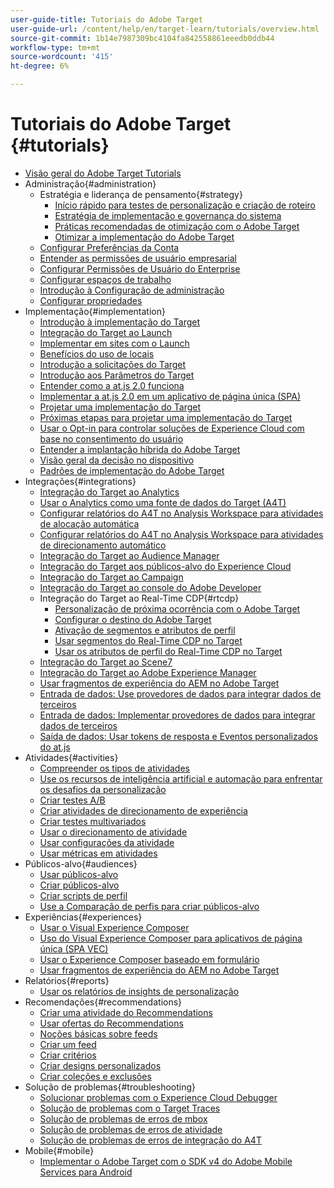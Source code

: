 ```yaml
---
user-guide-title: Tutoriais do Adobe Target
user-guide-url: /content/help/en/target-learn/tutorials/overview.html
source-git-commit: 1b14e7987309bc4104fa842558861eeedb0ddb44
workflow-type: tm+mt
source-wordcount: '415'
ht-degree: 6%

---
```



# Tutoriais do Adobe Target  {#tutorials}

+ [Visão geral do Adobe Target Tutorials](../overview.md)
+ Administração{#administration}
   + Estratégia e liderança de pensamento{#strategy}
      + [Início rápido para testes de personalização e criação de roteiro](../strategy/create-personalization-roadmap-testing-plan.md)
      + [Estratégia de implementação e governança do sistema](../dev101/1-1-implementation-strategy-sys-governance.md)
      + [Práticas recomendadas de otimização com o Adobe Target](../strategy/target-best-practices-for-optimization.md)
      + [Otimizar a implementação do Adobe Target](../strategy/optimize-your-target-implementation.md)
   + [Configurar Preferências da Conta](../administration/set-up-account-preferences.md)
   + [Entender as permissões de usuário empresarial](../administration/understanding-enterprise-user-permissions.md)
   + [Configurar Permissões de Usuário do Enterprise](../dev101/1-2-configure-ent-user-permissions.md)
   + [Configurar espaços de trabalho](../administration/set-up-workspaces.md)
   + [Introdução à Configuração de administração](../dev101/1-3-intro-to-admin-setup.md)
   + [Configurar propriedades](../administration/set-up-properties.md)
+ Implementação{#implementation}
   + [Introdução à implementação do Target](../dev101/2-1-intro-to-target-implementation.md)
   + [Integração do Target ao Launch](../dev101/3-1-target-launch.md)
   + [Implementar em sites com o Launch](https://experienceleague.adobe.com/docs/launch-learn/implementing-in-websites-with-launch/index.html?lang=en)
   + [Benefícios do uso de locais](../dev101/2-2-benefits-of-locations.md)
   + [Introdução a solicitações do Target](../dev101/2-3-intro-to-target-requests.md)
   + [Introdução aos Parâmetros do Target](../dev101/2-4-intro-to-target-params.md)
   + [Entender como a at.js 2.0 funciona](../implementation/understanding-how-atjs-20-works.md)
   + [Implementar a at.js 2.0 em um aplicativo de página única (SPA)](../implementation/implement-atjs-20-in-a-single-page-application.md)
   + [Projetar uma implementação do Target](../dev101/2-5-design-target-implementation.md)
   + [Próximas etapas para projetar uma implementação do Target](../dev101/2-6-next-steps-design-target-implementation.md)
   + [Usar o Opt-in para controlar soluções de Experience Cloud com base no consentimento do usuário](https://experienceleague.adobe.com/docs/id-service/using/implementation/opt-in-service/use-opt-in-to-control-experience-cloud-activities-based-on-user-consent.html?lang=en)
   + [Entender a implantação híbrida do Adobe Target](../implementation/hybrid-deployment.md)
   + [Visão geral da decisão no dispositivo](../implementation/on-device-decisioning-overview.md)
   + [Padrões de implementação do Adobe Target](../implementation/implementation-patterns-for-adobe-target.md)
+ Integrações{#integrations}
   + [Integração do Target ao Analytics](../dev101/3-2-target-analytics.md)
   + [Usar o Analytics como uma fonte de dados do Target (A4T)](../integrations/use-analytics-as-a-data-source-a4t.md)
   + [Configurar relatórios do A4T no Analysis Workspace para atividades de alocação automática](../integrations/set-up-a4t-reports-in-analysis-workspace-for-auto-allocate-activities.md)
   + [Configurar relatórios do A4T no Analysis Workspace para atividades de direcionamento automático](../integrations/set-up-a4t-reports-in-analysis-workspace-for-auto-target-activities.md)
   + [Integração do Target ao Audience Manager](../dev101/3-3-target-dmp.md)
   + [Integração do Target aos públicos-alvo do Experience Cloud](../dev101/3-4-target-exc-audiences.md)
   + [Integração do Target ao Campaign](../dev101/3-6-target-campaign.md)
   + [Integração do Target ao console do Adobe Developer](../dev101/3-7-target-io.md)
   + Integração do Target ao Real-Time CDP{#rtcdp}
      + [Personalização de próxima ocorrência com o Adobe Target](../integrations/rtcdp/next-hit-personalization.md)
      + [Configurar o destino do Adobe Target](../integrations/rtcdp/configure-the-target-destination.md)
      + [Ativação de segmentos e atributos de perfil](../integrations/rtcdp/activate-segments-and-profile-attributes.md)
      + [Usar segmentos do Real-Time CDP no Target](../integrations/rtcdp/use-rtcdp-segments-in-target.md)
      + [Usar os atributos de perfil do Real-Time CDP no Target](../integrations/rtcdp/use-rtcdp-profile-attributes-in-target.md)
   + [Integração do Target ao Scene7](../dev101/3-8-target-scene7.md)
   + [Integração do Target ao Adobe Experience Manager](../dev101/3-5-target-aem.md)
   + [Usar fragmentos de experiência do AEM no Adobe Target](https://helpx.adobe.com/experience-manager/kt/sites/using/experience-fragment-target-offer-feature-video-use.html)
   + [Entrada de dados: Use provedores de dados para integrar dados de terceiros](../integrations/use-data-providers-to-integrate-third-party-data.md)
   + [Entrada de dados: Implementar provedores de dados para integrar dados de terceiros](../integrations/implement-data-providers-to-integrate-third-party-data.md)
   + [Saída de dados: Usar tokens de resposta e Eventos personalizados do at.js](../integrations/use-response-tokens-and-atjs-custom-events.md)
+ Atividades{#activities}
   + [Compreender os tipos de atividades](../activities/understanding-the-types-of-activities.md)
   + [Use os recursos de inteligência artificial e automação para enfrentar os desafios da personalização](../activities/use-the-artificial-intelligence-and-automation-capabilities-to-meet-the-challenges-of-personalization.md)
   + [Criar testes A/B](../activities/create-ab-tests.md)
   + [Criar atividades de direcionamento de experiência](../activities/create-experience-targeting-activities.md)
   + [Criar testes multivariados](../activities/create-multivariate-tests.md)
   + [Usar o direcionamento de atividade](../activities/use-activity-targeting.md)
   + [Usar configurações da atividade](../activities/use-activity-settings.md)
   + [Usar métricas em atividades](../activities/use-metrics-in-activities.md)
+ Públicos-alvo{#audiences}
   + [Usar públicos-alvo](../audiences/use-audiences.md)
   + [Criar públicos-alvo](../audiences/create-audiences.md)
   + [Criar scripts de perfil](../audiences/create-profile-scripts.md)
   + [Use a Comparação de perfis para criar públicos-alvo](../audiences/use-profile-comparison-to-build-audiences.md)
+ Experiências{#experiences}
   + [Usar o Visual Experience Composer](../experiences/use-the-visual-experience-composer.md)
   + [Uso do Visual Experience Composer para aplicativos de página única (SPA VEC)](../experiences/use-the-visual-experience-composer-for-single-page-applications.md)
   + [Usar o Experience Composer baseado em formulário](../experiences/use-the-form-based-experience-composer.md)
   + [Usar fragmentos de experiência do AEM no Adobe Target](https://helpx.adobe.com/experience-manager/kt/sites/using/experience-fragment-target-offer-feature-video-use.html)
+ Relatórios{#reports}
   + [Usar os relatórios de insights de personalização](../reports/use-the-personalization-insights-reports.md)
+ Recomendações{#recommendations}
   + [Criar uma atividade do Recommendations](../recommendations/create-a-recommendations-activity.md)
   + [Usar ofertas do Recommendations](../recommendations/use-recommendations-offers.md)
   + [Noções básicas sobre feeds](../recommendations/understanding-feeds.md)
   + [Criar um feed](../recommendations/create-a-feed.md)
   + [Criar critérios](../recommendations/create-criteria.md)
   + [Criar designs personalizados](../recommendations/create-custom-designs.md)
   + [Criar coleções e exclusões](../recommendations/create-collections-and-exclusions.md)
+ Solução de problemas{#troubleshooting}
   + [Solucionar problemas com o Experience Cloud Debugger](../troubleshooting/troubleshoot-with-the-experience-cloud-debugger.md)
   + [Solução de problemas com o Target Traces](../troubleshooting/troubleshoot-with-target-traces.md)
   + [Solução de problemas de erros de mbox](../dev101/4-1-troubleshoot-mbox-errors.md)
   + [Solução de problemas de erros de atividade](../dev101/4-2-troubleshoot-activity-errors.md)
   + [Solução de problemas de erros de integração do A4T](../dev101/4-3-troubleshoot-integration-errors.md)
+ Mobile{#mobile}
   + [Implementar o Adobe Target com o SDK v4 do Adobe Mobile Services para Android](../mobile-v4/overview.md)
